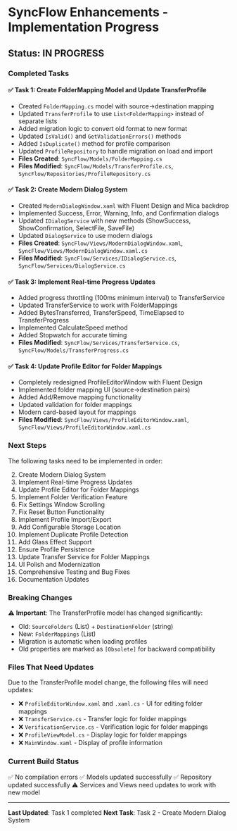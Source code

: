 # SyncFlow Enhancements - Implementation Progress

## Status: IN PROGRESS

### Completed Tasks

#### ✅ Task 1: Create FolderMapping Model and Update TransferProfile
- Created `FolderMapping.cs` model with source→destination mapping
- Updated `TransferProfile` to use `List<FolderMapping>` instead of separate lists
- Added migration logic to convert old format to new format
- Updated `IsValid()` and `GetValidationErrors()` methods
- Added `IsDuplicate()` method for profile comparison
- Updated `ProfileRepository` to handle migration on load and import
- **Files Created**: `SyncFlow/Models/FolderMapping.cs`
- **Files Modified**: `SyncFlow/Models/TransferProfile.cs`, `SyncFlow/Repositories/ProfileRepository.cs`

#### ✅ Task 2: Create Modern Dialog System
- Created `ModernDialogWindow.xaml` with Fluent Design and Mica backdrop
- Implemented Success, Error, Warning, Info, and Confirmation dialogs
- Updated `IDialogService` with new methods (ShowSuccess, ShowConfirmation, SelectFile, SaveFile)
- Updated `DialogService` to use modern dialogs
- **Files Created**: `SyncFlow/Views/ModernDialogWindow.xaml`, `SyncFlow/Views/ModernDialogWindow.xaml.cs`
- **Files Modified**: `SyncFlow/Services/IDialogService.cs`, `SyncFlow/Services/DialogService.cs`

#### ✅ Task 3: Implement Real-time Progress Updates
- Added progress throttling (100ms minimum interval) to TransferService
- Updated TransferService to work with FolderMappings
- Added BytesTransferred, TransferSpeed, TimeElapsed to TransferProgress
- Implemented CalculateSpeed method
- Added Stopwatch for accurate timing
- **Files Modified**: `SyncFlow/Services/TransferService.cs`, `SyncFlow/Models/TransferProgress.cs`

#### ✅ Task 4: Update Profile Editor for Folder Mappings
- Completely redesigned ProfileEditorWindow with Fluent Design
- Implemented folder mapping UI (source→destination pairs)
- Added Add/Remove mapping functionality
- Updated validation for folder mappings
- Modern card-based layout for mappings
- **Files Modified**: `SyncFlow/Views/ProfileEditorWindow.xaml`, `SyncFlow/Views/ProfileEditorWindow.xaml.cs`

### Next Steps

The following tasks need to be implemented in order:

2. Create Modern Dialog System
3. Implement Real-time Progress Updates
4. Update Profile Editor for Folder Mappings
5. Implement Folder Verification Feature
6. Fix Settings Window Scrolling
7. Fix Reset Button Functionality
8. Implement Profile Import/Export
9. Add Configurable Storage Location
10. Implement Duplicate Profile Detection
11. Add Glass Effect Support
12. Ensure Profile Persistence
13. Update Transfer Service for Folder Mappings
14. UI Polish and Modernization
15. Comprehensive Testing and Bug Fixes
16. Documentation Updates

### Breaking Changes

⚠️ **Important**: The TransferProfile model has changed significantly:
- Old: `SourceFolders` (List<string>) + `DestinationFolder` (string)
- New: `FolderMappings` (List<FolderMapping>)
- Migration is automatic when loading profiles
- Old properties are marked as `[Obsolete]` for backward compatibility

### Files That Need Updates

Due to the TransferProfile model change, the following files will need updates:

- ❌ `ProfileEditorWindow.xaml` and `.xaml.cs` - UI for editing folder mappings
- ❌ `TransferService.cs` - Transfer logic for folder mappings
- ❌ `VerificationService.cs` - Verification logic for folder mappings
- ❌ `ProfileViewModel.cs` - Display logic for folder mappings
- ❌ `MainWindow.xaml` - Display of profile information

### Current Build Status

✅ No compilation errors
✅ Models updated successfully
✅ Repository updated successfully
⚠️ Services and Views need updates to work with new model

---

**Last Updated**: Task 1 completed
**Next Task**: Task 2 - Create Modern Dialog System
